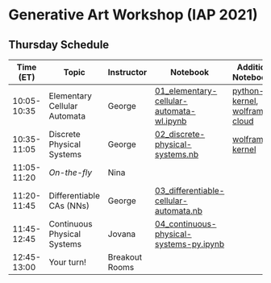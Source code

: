 # Generative Art Workshop (IAP 2021)

## Thursday Schedule

| Time (ET)     | Topic                        | Instructor     | Notebook       | Additional Notebook(s) |
| -----------   | ---------------------------- | -------------- |--------------- | ---------------------- |
| 10:05-10:35   | Elementary Cellular Automata | George         | [01_elementary-cellular-automata-wl.ipynb](https://github.com/gvarnavi/generative-art-iap/blob/master/01.21-Thursday/01_elementary-cellular-automata-wl.ipynb) | [python-kernel](https://github.com/gvarnavi/generative-art-iap/blob/master/01.21-Thursday/01X_elementary-cellular-automata-py.ipynb), [wolfram-cloud](https://www.wolframcloud.com/obj/gvarnavi/Published/01X_elementary-cellular-automata.nb) |
| 10:35-11:05   | Discrete Physical Systems    | George         | [02_discrete-physical-systems.nb](https://www.wolframcloud.com/obj/gvarnavi/Published/02_discrete-physical-systems.nb)| [wolfram-kernel](https://github.com/gvarnavi/generative-art-iap/blob/master/01.21-Thursday/02X_discrete-physical-systems-wl.ipynb) |
| 11:05-11:20   | _On-the-fly_                 | Nina           | | |
| 11:20-11:45   | Differentiable CAs (NNs)     | George         | [03_differentiable-cellular-automata.nb](https://www.wolframcloud.com/obj/gvarnavi/Published/03_differentiable-cellular-automata.nb)| |
| 11:45-12:45   | Continuous Physical Systems  | Jovana         |[04_continuous-physical-systems-py.ipynb](https://www.wolframcloud.com/obj/gvarnavi/Published/04_continuous-physical-systems-py.ipynb)| |
| 12:45-13:00   | Your turn!                   | Breakout Rooms | | |

